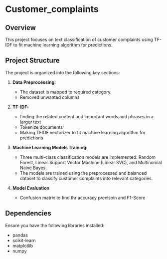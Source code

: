 # Customer_complaints

## Overview

This project focuses on text classification of customer complaints using TF-IDF  to fit machine learning algorithm for predictions.

## Project Structure

The project is organized into the following key sections:

1. **Data Preprocessing:**
   - The dataset is mapped to required category.
   - Removed unwanted columns

2. **TF-IDF:**
   - finding the related content and important words and phrases in a larger text
   - Tokenize documents
   - Making TFIDF vectorizer to fit machine learning algorithm for predictions

3. **Machine Learning Models Training:**
   - Three multi-class classification models are implemented: Random Forest, Linear Support Vector Machine (Linear SVC), and Multinomial Naive Bayes.
   - The models are trained using the preprocessed and balanced dataset to classify customer complaints into relevant categories.
     
4. **Model Evaluation**
   - Confusion matrix to find thr accuracy precisoin and F1-Score

## Dependencies

Ensure you have the following libraries installed:

- pandas
- scikit-learn
- matplotlib
- numpy
  
